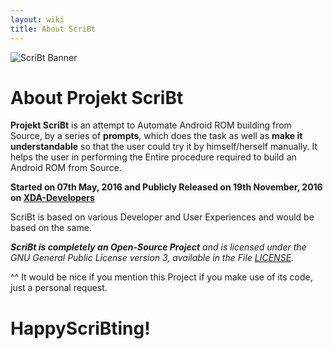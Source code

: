 ```yaml
---
layout: wiki
title: About ScriBt
---
```


![ScriBt Banner](https://camo.githubusercontent.com/5cec6457504eb9c4651db6a22c48414a083215e7/687474703a2f2f692e696d6775722e636f6d2f357039376639692e706e673f32)

# About Projekt ScriBt

**Projekt ScriBt** is an attempt to Automate Android ROM building from Source, by a series of **prompts**, which does the task as well as **make it understandable** so that the user could try it by himself/herself manually. It helps the user in performing the Entire procedure required to build an Android ROM from Source.

**Started on 07th May, 2016 and Publicly Released on 19th November, 2016 on [XDA-Developers](http://forum.xda-developers.com/chef-central/android/guide-tool-projekt-scribt-v1-33-t3503018)**

ScriBt is based on various Developer and User Experiences and would be based on the same.

_**ScriBt is completely an Open-Source Project** and is licensed under the GNU General Public License version 3, available in the File [LICENSE](https://raw.githubusercontent.com/a7r3/ScriBt/master/LICENSE)._

^^ It would be nice if you mention this Project if you make use of its code, just a personal request.  

# HappyScriBting!
